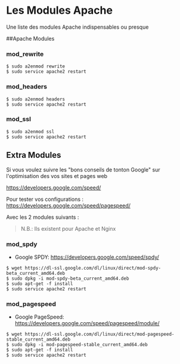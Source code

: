 # Les Modules Apache


Une liste des modules Apache indispensables ou presque

##Apache Modules


### mod_rewrite

```
$ sudo a2enmod rewrite
$ sudo service apache2 restart

```

### mod_headers

```
$ sudo a2enmod headers
$ sudo service apache2 restart

```

### mod_ssl

```
$ sudo a2enmod ssl
$ sudo service apache2 restart

```





## Extra Modules

Si vous voulez suivre les "bons conseils de tonton Google" sur l'optimisation des vos sites et pages web 

https://developers.google.com/speed/

Pour tester vos configurations : https://developers.google.com/speed/pagespeed/

Avec les 2 modules suivants : 

> N.B.:
> Ils existent pour Apache et Nginx

### mod_spdy
* Google SPDY: https://developers.google.com/speed/spdy/

```
$ wget https://dl-ssl.google.com/dl/linux/direct/mod-spdy-beta_current_amd64.deb
$ sudo dpkg -i mod-spdy-beta_current_amd64.deb 
$ sudo apt-get -f install
$ sudo service apache2 restart

```


### mod_pagespeed
* Google PageSpeed: https://developers.google.com/speed/pagespeed/module/


```
$ wget https://dl-ssl.google.com/dl/linux/direct/mod-pagespeed-stable_current_amd64.deb
$ sudo dpkg -i mod-pagespeed-stable_current_amd64.deb 
$ sudo apt-get -f install
$ sudo service apache2 restart

```

